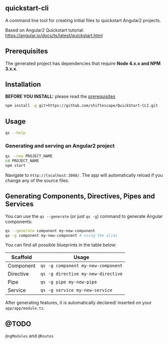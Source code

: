 ## quickstart-cli

A command line tool for creating initial files to quickstart Angular2 projects.

Based on Angular2 Quickstart tutorial: https://angular.io/docs/ts/latest/quickstart.html

## Prerequisites
The generated project has dependencies that require **Node 4.x.x and NPM 3.x.x**.
## Installation

**BEFORE YOU INSTALL:** please read the [prerequisites](#prerequisites)
```bash
npm install -g git+https://github.com/shiftescape/QuickStart-CLI.git
```

## Usage

```bash
qs --help
```

### Generating and serving an Angular2 project
```bash
qs --new PROJECT_NAME
cd PROJECT_NAME
npm start
```
Navigate to `http://localhost:3000/`. The app will automatically reload if you change any of the source files.

## Generating Components, Directives, Pipes and Services

You can use the `qs --generate` (or just `qs -g`) command to generate Angular components:

```bash
qs --generate component my-new-component
qs -g component my-new-component # using the alias
```
You can find all possible blueprints in the table below:

Scaffold  | Usage
---       | ---
Component | `qs -g component my-new-component`
Directive | `qs -g directive my-new-directive`
Pipe      | `qs -g pipe my-new-pipe`
Service   | `qs -g service my-new-service`

After generating features, it is automatically declared/ inserted on your `app/app/module.ts`.

## @TODO
`@ngModules` and `@Routes`
